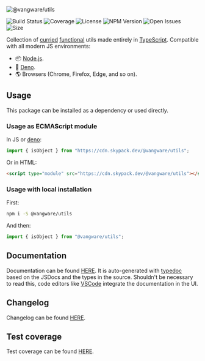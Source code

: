 ![@vangware/utils](https://i.imgur.com/iYIJIZS.png)

![Build Status](https://img.shields.io/travis/vangware/utils.svg?style=for-the-badge&labelColor=666&color=2b7&link=https://travis-ci.org/github/vangware/utils)
![Coverage](https://img.shields.io/coveralls/github/vangware/utils.svg?style=for-the-badge&labelColor=666&color=2b7&link=https://coveralls.io/github/vangware/utils)
![License](https://img.shields.io/npm/l/@vangware/utils.svg?style=for-the-badge&labelColor=666&color=2b7&link=https://github.com/vangware/utils/blob/main/LICENSE)
![NPM Version](https://img.shields.io/npm/v/@vangware/utils.svg?style=for-the-badge&labelColor=666&color=2b7&link=https://npm.im/@vangware/utils)
![Open Issues](https://img.shields.io/github/issues/vangware/utils.svg?style=for-the-badge&labelColor=666&color=2b7&link=https://github.com/vangware/utils/issues)
![Size](https://img.shields.io/bundlephobia/minzip/@vangware/utils.svg?style=for-the-badge&labelColor=666&color=2b7&label=size&link=https://bundlephobia.com/result?p=@vangware/utils)

Collection of [curried](https://en.wikipedia.org/wiki/Currying) [functional](https://en.wikipedia.org/wiki/Functional_programming) utils made entirely in [TypeScript](http://typescriptlang.org/). Compatible with all modern JS environments:
- 📦 [Node.js](https://nodejs.org/).
- 🦕 [Deno](https://deno.land/).
- 🌎 Browsers (Chrome, Firefox, Edge, and so on).

## Usage

This package can be installed as a dependency or used directly.

### Usage as ECMAScript module

In JS or [deno](https://deno.land/):

```js
import { isObject } from "https://cdn.skypack.dev/@vangware/utils";
```

Or in HTML:

```html
<script type="module" src="https://cdn.skypack.dev/@vangware/utils"></script>
```

### Usage with local installation

First:

```bash
npm i -S @vangware/utils
```

And then:

```js
import { isObject } from "@vangware/utils";
```

## Documentation

Documentation can be found [HERE](https://utils.vangware.com). It is auto-generated with [typedoc](https://typedoc.org/) based on the JSDocs and the types in the source. Shouldn't be necessary to read this, code editors like [VSCode](https://code.visualstudio.com/) integrate the documentation in the UI.

## Changelog

Changelog can be found [HERE](https://github.com/vangware/utils/blob/main/CHANGELOG.md).

## Test coverage

Test coverage can be found [HERE](https://coveralls.io/github/vangware/utils).
